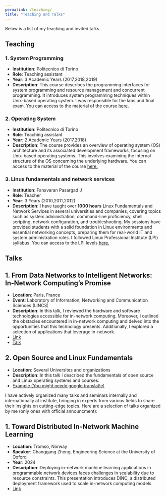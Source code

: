 ```yaml
---
permalink: /teaching/
title: "Teaching and Talks"
---
```

Below is a list of my teaching and invited talks.

## Teaching

### 1. **System Programming**  
   - **Institution**: Politecnico di Torino 
   - **Role**: Teaching assistant  
   - **Year**: 3 Academic Years (2017,2018,2019) 
   - **Description**: This course describes the programming interfaces for system programming and resource management and concurrent programming. It introduces system programming techniques within Unix-based operating system. I was responsible for the labs and final exam. You can access to the material of the course [here.](https://github.com/mashemat/Courses/tree/master/System%20Programming)

### 2. **Operating System**  
   - **Institution**: Politecnico di Torino 
   - **Role**: Teaching assistant  
   - **Year**: 2 Academic Years (2017,2018) 
   - **Description**: The course provides an overview of operating system (OS) architecture and its associated development frameworks,
focusing on Unix-based operating systems. This involves examining the internal structure of the OS concerning the
underlying hardware. You can access to the material of the course [here.](https://github.com/mashemat/Courses/tree/master/Operating%20System)

### 3. **Linux fundamentals and network services**  
   - **Institution**: Fanavaran Pasargad J 
   - **Role**: Teacher  
   - **Year**: 3 Years (2010,2011,2012) 
   - **Description**: I have taught over **1000 hours** Linux Fundamentals and Network Services in several universities and companies, covering topics such as system administration, command-line proficiency, shell scripting, network configuration, and troubleshooting. My sessions have provided students with a solid foundation in Linux environments and essential networking concepts, preparing them for real-world IT and system administration roles. I followed Linux Professional Institute (LPI) syllabus. You can access to the LPI levels [here.](https://www.lpi.org/our-certifications/summary-of-lpi-certifications/)

## Talks

## 1. **From Data Networks to Intelligent Networks: In-Network Computing’s Promise**   
   - **Location**: Paris, France  
   - **Event**: Laboratory of Information, Networking and Communication Sciences (LINCS)  
   - **Description**: In this talk, I reviewed the hardware and software technologies accessible for in-network computing. Moreover, I outlined the obstacles encountered in in-network computing and delved into the opportunities that this technology presents. Additionally, I explored a selection of applications that leverage in-network.
   - [Link](https://www.lincs.fr/events/talk-by-masoud-hemmatpour/)
   - [Talk](https://www.youtube.com/watch?v=CTe9rFVE1cs&t=46s)

## 2. **Open Source and Linux Fundamentals**   
   - **Location**: Several Universites and organizations 
   - **Description**: In this talk I described the fundamentals of open source and Linux operating systems and courses.
   - [ٍExample (You might neede google translat!e)](https://www.elug.ir/doku.php?id=%D8%AC%D9%84%D8%B3%D8%A7%D8%AA:%D8%AC%D9%84%D8%B3%D9%87_%D8%B5%D8%AF_%D9%88_%D8%B4%D8%B5%D8%AA_%D9%88_%D8%B3%D9%88%D9%85)

I have actively organized many talks and seminars internally and internationally at institute, bringing in experts from various fields to share their insights on cutting-edge topics. Here are a selection of talks organized by me (only ones with official announcment):

## 1. **Toward Distributed In-Network Machine Learning**   
   - **Location**: Tromso, Norway
   - **Speaker**:  Changgang Zheng, Engineering Science at the University of Oxford
   - **Year**: 2024 
   - **Description**: Deploying in-network machine learning applications in programmable network devices faces challenges in scalability due to resource constraints. This presentation introduces DINC, a distributed deployment framework used to scale in-network computing models. 
   - [Link](https://uit.no/nyheter/artikkel/kortnytt?p_document_id=839951)








